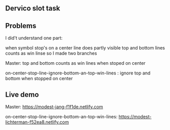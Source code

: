 ## Dervico slot task

## Problems
I did't understand one part:

when symbol stop's on a center line does partly visible top and bottom lines counts as win linse
so I made two branches

Master: top and bottom counts as win lines when stoped on center

on-center-stop-line-ignore-bottom-an-top-win-lines : ignore top and bottom when stopped on center

## Live demo
Master: https://modest-jang-f1f1de.netlify.com

on-center-stop-line-ignore-bottom-an-top-win-lines: https://modest-lichterman-f52ea8.netlify.com
